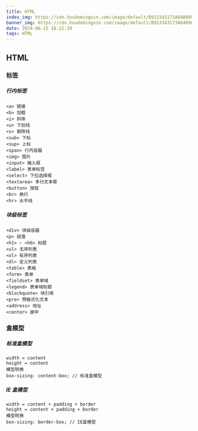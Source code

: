 ```yaml
---
title: HTML
index_img: https://cdn.houdemingxin.com/image/default/B913343173A04B909FFFDA8D32DAE3E3-6-2.png
banner_img: https://cdn.houdemingxin.com/image/default/B913343173A04B909FFFDA8D32DAE3E3-6-2.png
date: 2024-06-15 16:22:39
tags: HTML
---
```


## HTML

### 标签

##### 行内标签

    <a> 链接
    <b> 加粗
    <i> 斜体
    <u> 下划线
    <s> 删除线
    <sub> 下标
    <sup> 上标
    <span> 行内容器
    <img> 图片
    <input> 输入框
    <label> 表单标签
    <select> 下拉选择框
    <textarea> 多行文本框
    <button> 按钮
    <br> 换行
    <hr> 水平线

##### 块级标签

    <div> 块级容器
    <p> 段落
    <h1> ~ <h6> 标题
    <ul> 无序列表
    <ol> 有序列表
    <dl> 定义列表
    <table> 表格
    <form> 表单
    <fieldset> 表单域
    <legend> 表单域标题
    <blockquote> 块引用
    <pre> 预格式化文本
    <address> 地址
    <center> 居中

### 盒模型

##### 标准盒模型

    width = content
    height = content
    模型转换
    box-sizing: content-box; // 标准盒模型

##### IE 盒模型

    width = content + padding + border
    height = content + padding + border
    模型转换
    box-sizing: border-box; // IE盒模型
